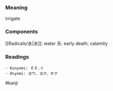 ### Meaning

irrigate

### Components

[[Radicals/水|水]]: water 夭: early death; calamity

### Readings

```
- Kunyomi: そそ.ぐ
- Onyomi: ヨウ、ヨク、オク
```

#kanji
